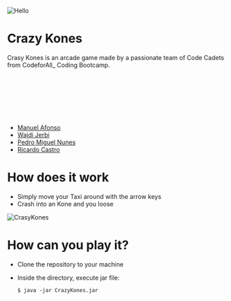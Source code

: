 ![Hello](https://media1.tenor.com/m/6us3et_6HDoAAAAC/hello-there-hi-there.gif)

# Crazy Kones
Crasy Kones is an arcade game made by a passionate team of Code Cadets from CodeforAll_ Coding Bootcamp.

<svg xmlns="http://www.w3.org/2000/svg" x="0px" y="0px" width="100" height="100" viewBox="0 0 48 48"> [Soraia Viegas](https://github.com/soraiathegirleffect)
* [Manuel Afonso](https://github.com/Manuel-Af)
* [Wajdi Jerbi](https://github.com/WajdiRaydaLuna)
* [Pedro Miguel Nunes](https://github.com/Tariknunes14)
* [Ricardo Castro](https://github.com/Castrocx)

# How does it work
* Simply move your Taxi around with the arrow keys
* Crash into an Kone and you loose

![CrasyKones](https://sm.ign.com/t/ign_in/articlepage/w/what-would-bring-crazy-taxi-to-ps4-and-xbox-one/what-would-bring-crazy-taxi-to-ps4-and-xbox-one_j9hv.1280.jpg)

# How can you play it?
* Clone the repository to your machine
* Inside the directory, execute jar file:
  
      $ java -jar CrazyKones.jar

